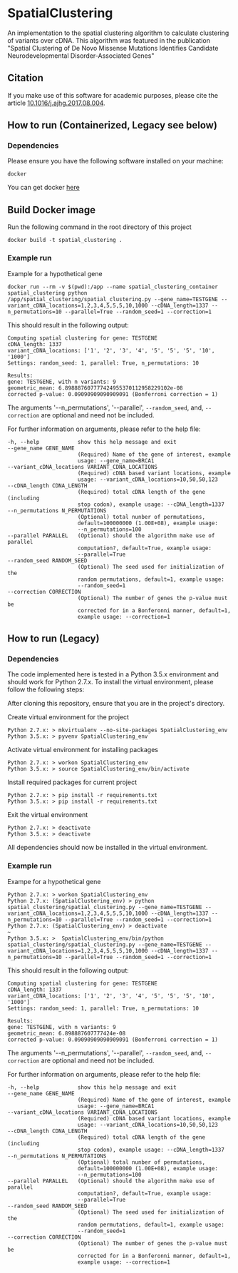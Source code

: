 # SpatialClustering #

An implementation to the spatial clustering algorithm to calculate clustering of variants over cDNA.
This algorithm was featured in the publication "Spatial Clustering of De Novo Missense Mutations Identifies Candidate Neurodevelopmental Disorder-Associated Genes"

## Citation ##

If you make use of this software for academic purposes, please cite the article [10.1016/j.ajhg.2017.08.004](https://doi.org/10.1016/j.ajhg.2017.08.004).

## How to run (Containerized, Legacy see below) ##

### Dependencies ###

Please ensure you have the following software installed on your machine:

	docker

You can get docker [here](https://www.docker.com/get-docker)

## Build Docker image ##

Run the following command in the root directory of this project

    docker build -t spatial_clustering .

### Example run ###

Example for a hypothetical gene

    docker run --rm -v $(pwd):/app --name spatial_clustering_container spatial_clustering python /app/spatial_clustering/spatial_clustering.py --gene_name=TESTGENE --variant_cDNA_locations=1,2,3,4,5,5,5,10,1000 --cDNA_length=1337 --n_permutations=10 --parallel=True --random_seed=1 --correction=1

This should result in the following output:
    
    Computing spatial clustering for gene: TESTGENE
    cDNA_length: 1337
    variant_cDNA_locations: ['1', '2', '3', '4', '5', '5', '5', '10', '1000']
    Settings: random_seed: 1, parallel: True, n_permutations: 10

    Results:
    gene: TESTGENE, with n variants: 9
    geometric_mean: 6.898887607777424955370112958229102e-08
    corrected p-value: 0.09090909090909091 (Bonferroni correction = 1)

The arguments '--n_permutations', '--parallel', `--random_seed`, and, `--correction` are optional and need not be included.

For further information on arguments, please refer to the help file:

    -h, --help            show this help message and exit
    --gene_name GENE_NAME
                          (Required) Name of the gene of interest, example
                          usage: --gene_name=BRCA1
    --variant_cDNA_locations VARIANT_CDNA_LOCATIONS
                          (Required) cDNA based variant locations, example
                          usage: --variant_cDNA_locations=10,50,50,123
    --cDNA_length CDNA_LENGTH
                          (Required) total cDNA length of the gene (including
                          stop codon), example usage: --cDNA_length=1337
    --n_permutations N_PERMUTATIONS
                          (Optional) total nunber of permutations,
                          default=100000000 (1.00E+08), example usage:
                          --n_permutations=100
    --parallel PARALLEL   (Optional) should the algorithm make use of parallel
                          computation?, default=True, example usage:
                          --parallel=True
    --random_seed RANDOM_SEED
                          (Optional) The seed used for initialization of the
                          random permutations, default=1, example usage:
                          --random_seed=1
    --correction CORRECTION
                          (Optional) The number of genes the p-value must be
                          corrected for in a Bonferonni manner, default=1,
                          example usage: --correction=1


## How to run (Legacy) ##

### Dependencies ###

The code implemented here is tested in a Python 3.5.x environment and should work for Python 2.7.x.
To install the virtual environment, please follow the following steps:

After cloning this repository, ensure that you are in the project's directory. 

Create virtual environment for the project

    Python 2.7.x: > mkvirtualenv --no-site-packages SpatialClustering_env
    Python 3.5.x: > pyvenv SpatialClustering_env

Activate virtual environment for installing packages

    Python 2.7.x: > workon SpatialClustering_env
    Python 3.5.x: > source SpatialClustering_env/bin/activate

Install required packages for current project

    Python 2.7.x: > pip install -r requirements.txt
    Python 3.5.x: > pip install -r requirements.txt

Exit the virtual environment

    Python 2.7.x: > deactivate
    Python 3.5.x: > deactivate

All dependencies should now be installed in the virtual environment.

### Example run ###

Exampe for a hypothetical gene

    Python 2.7.x: > workon SpatialClustering_env
    Python 2.7.x: (SpatialClustering_env) > python spatial_clustering/spatial_clustering.py --gene_name=TESTGENE --variant_cDNA_locations=1,2,3,4,5,5,5,10,1000 --cDNA_length=1337 --n_permutations=10 --parallel=True --random_seed=1 --correction=1
    Python 2.7.x: (SpatialClustering_env) > deactivate
    ~
    Python 3.5.x: >  SpatialClustering_env/bin/python spatial_clustering/spatial_clustering.py --gene_name=TESTGENE --variant_cDNA_locations=1,2,3,4,5,5,5,10,1000 --cDNA_length=1337 --n_permutations=10 --parallel=True --random_seed=1 --correction=1

This should result in the following output:
    
    Computing spatial clustering for gene: TESTGENE
    cDNA_length: 1337
    variant_cDNA_locations: ['1', '2', '3', '4', '5', '5', '5', '10', '1000']
    Settings: random_seed: 1, parallel: True, n_permutations: 10

    Results:
    gene: TESTGENE, with n variants: 9
    geometric_mean: 6.898887607777424e-08
    corrected p-value: 0.09090909090909091 (Bonferroni correction = 1)

The arguments '--n_permutations', '--parallel', `--random_seed`, and, `--correction` are optional and need not be included.

For further information on arguments, please refer to the help file:

    -h, --help            show this help message and exit
    --gene_name GENE_NAME
                          (Required) Name of the gene of interest, example
                          usage: --gene_name=BRCA1
    --variant_cDNA_locations VARIANT_CDNA_LOCATIONS
                          (Required) cDNA based variant locations, example
                          usage: --variant_cDNA_locations=10,50,50,123
    --cDNA_length CDNA_LENGTH
                          (Required) total cDNA length of the gene (including
                          stop codon), example usage: --cDNA_length=1337
    --n_permutations N_PERMUTATIONS
                          (Optional) total nunber of permutations,
                          default=100000000 (1.00E+08), example usage:
                          --n_permutations=100
    --parallel PARALLEL   (Optional) should the algorithm make use of parallel
                          computation?, default=True, example usage:
                          --parallel=True
    --random_seed RANDOM_SEED
                          (Optional) The seed used for initialization of the
                          random permutations, default=1, example usage:
                          --random_seed=1
    --correction CORRECTION
                          (Optional) The number of genes the p-value must be
                          corrected for in a Bonferonni manner, default=1,
                          example usage: --correction=1
